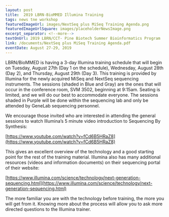 ```yaml
---
layout: post
title:  2019 LBRN-BioMMED Illumina Training
tags: news tne workshop
featuredImageUrl: images/NextSeq plus MiSeq Training Agenda.png
featuredImageUrlSquare: images/placeholderNewsImage.png
excerpt_separator: <!--more-->
textOnUrl: 2019 LBRN/CCT- Pine Biotech Summer Bioinformatics Program
link: /documents/NextSeq plus MiSeq Training Agenda.pdf
eventDate: August 27-29, 2019
---
```

LBRN/BioMMED is having a 3-day Illumina training schedule that will begin on Tuesday, August 27th (Day 1 on the schedule), Wednesday, August 28th (Day 2), and Thursday, August 29th (Day 3).  This training is provided by Illumina for the newly acquired MiSeq and NextSeq sequencing instruments.  <!--more--> The  sessions (shaded in Blue and Gray) are the ones that will occur in the conference room, SVM 3502, beginning at 9:15am.  Seating is limited, and we will do our best to accommodate everyone.  The sessions shaded in Purple will be done within the sequencing lab and only be attended by GeneLab sequencing personnel.  

We encourage those invited who are interested in attending the general sessions to watch Illumina’s 5 minute video introduction to Sequencing By Synthesis:

[https://www.youtube.com/watch?v=fCd6B5HRaZ8](https://www.youtube.com/watch?v=fCd6B5HRaZ8)

This gives an excellent overview of the technology and a good starting point for the rest of the training material.  Illumina also has many additional resources (videos and information documents) on their sequencing portal of their website:

[https://www.illumina.com/science/technology/next-generation-sequencing.html](https://www.illumina.com/science/technology/next-generation-sequencing.html)

The more familiar you are with the technology before training, the more you will get from it.  Knowing more about the process will allow you to ask more directed questions to the Illumina trainer.

